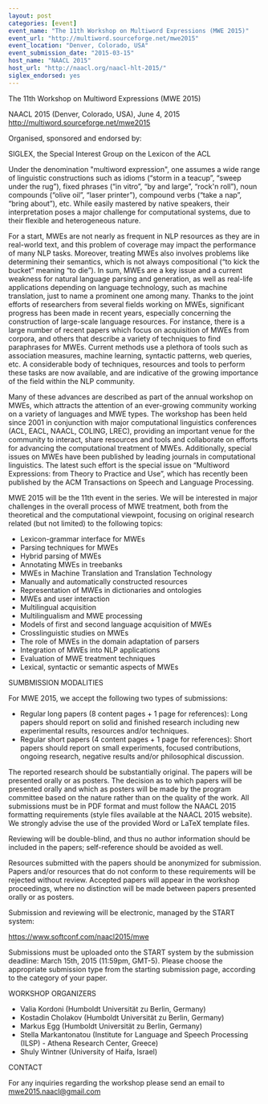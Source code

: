 ```yaml
---
layout: post
categories: [event]
event_name: "The 11th Workshop on Multiword Expressions (MWE 2015)"
event_url: "http://multiword.sourceforge.net/mwe2015"
event_location: "Denver, Colorado, USA"
event_submission_date: "2015-03-15"
host_name: "NAACL 2015"
host_url: "http://naacl.org/naacl-hlt-2015/"
siglex_endorsed: yes
---
```

The 11th Workshop on Multiword Expressions (MWE 2015)

NAACL 2015 (Denver, Colorado, USA), June 4, 2015  
<http://multiword.sourceforge.net/mwe2015>


Organised, sponsored and endorsed by:

SIGLEX, the Special Interest Group on the Lexicon of the ACL

Under the denomination "multiword expression", one assumes a wide range of linguistic constructions such as idioms (“storm in a teacup”, “sweep under the rug”), fixed phrases (“in vitro”, “by and large”, “rock'n roll”), noun compounds (“olive oil”, “laser printer”), compound verbs (“take a nap”, “bring about”), etc. While easily mastered by native speakers, their interpretation poses a major challenge for computational systems, due to their flexible and heterogeneous nature.

For a start, MWEs are not nearly as frequent in NLP resources as they are in real-world text, and this problem of coverage may impact the performance of many NLP tasks. Moreover, treating MWEs also involves problems like determining their semantics, which is not always compositional (“to kick the bucket” meaning “to die”). In sum, MWEs are a key issue and a current weakness for natural language parsing and generation, as well as real-life applications depending on language technology, such as machine translation, just to name a prominent one among many. Thanks to the joint efforts of researchers from several fields working on MWEs, significant progress has been made in recent years, especially concerning the construction of large-scale language resources. For instance, there is a large number of recent papers which focus on acquisition of MWEs from corpora, and others that describe a variety of techniques to find paraphrases for MWEs. Current methods use a plethora of tools such as association measures, machine learning, syntactic patterns, web queries, etc. A considerable body of techniques, resources and tools to perform these tasks are now available, and are indicative of the growing importance of the field within the NLP community.

Many of these advances are described as part of the annual workshop on MWEs, which attracts the attention of an ever-growing community working on a variety of languages and MWE types. The workshop has been held since 2001 in conjunction with major computational linguistics conferences (ACL, EACL, NAACL, COLING, LREC), providing an important venue for the community to interact, share resources and tools and collaborate on efforts for advancing the computational treatment of MWEs. Additionally, special issues on MWEs have been published by leading journals in computational linguistics. The latest such effort is the special issue on “Multiword Expressions: from Theory to Practice and Use”, which has recently been published by the ACM Transactions on Speech and Language Processing.

MWE 2015 will be the 11th event in the series. We will be interested in major challenges in the overall process of MWE treatment, both from the theoretical and the computational viewpoint, focusing on original research related (but not limited) to the following topics:
 * Lexicon-grammar interface for MWEs
 * Parsing techniques for MWEs
 * Hybrid parsing of MWEs
 * Annotating MWEs in treebanks
 * MWEs in Machine Translation and Translation Technology
 * Manually and automatically constructed resources
 * Representation of MWEs in dictionaries and ontologies
 * MWEs and user interaction
 * Multilingual acquisition
 * Multilingualism and MWE processing
 * Models of first and second language acquisition of MWEs
 * Crosslinguistic studies on MWEs
 * The role of MWEs in the domain adaptation of parsers
 * Integration of MWEs into NLP applications
 * Evaluation of MWE treatment techniques
 * Lexical, syntactic or semantic aspects of MWEs

SUMBMISSION MODALITIES

For MWE 2015, we accept the following two types of submissions:
 * Regular long papers (8 content pages + 1 page for references): Long papers should report on solid and finished research including new experimental results, resources and/or techniques.
 * Regular short papers (4 content pages + 1 page for references): Short papers should report on small experiments, focused contributions, ongoing research, negative results and/or philosophical discussion.

The reported research should be substantially original. The papers will be presented orally or as posters. The decision as to which papers will be presented orally and which as posters will be made by the program committee based on the nature rather than on the quality of the work. All submissions must be in PDF format and must follow the NAACL 2015 formatting requirements (style files available at the NAACL 2015 website). We strongly advise the use of the provided Word or LaTeX template files.

Reviewing will be double-blind, and thus no author information should be included in the papers; self-reference should be avoided as well.

Resources submitted with the papers should be anonymized for submission. Papers and/or resources that do not conform to these requirements will be rejected without review. Accepted papers will appear in the workshop proceedings, where no distinction will be made between papers presented orally or as posters.

Submission and reviewing will be electronic, managed by the START system:

https://www.softconf.com/naacl2015/mwe

Submissions must be uploaded onto the START system by the submission deadline: March 15th, 2015 (11:59pm, GMT-5). Please choose the appropriate submission type from the starting submission page, according to the category of your paper.

WORKSHOP ORGANIZERS
 * Valia Kordoni (Humboldt Universität zu Berlin, Germany)
 * Kostadin Cholakov (Humboldt Universität zu Berlin, Germany)
 * Markus Egg (Humboldt Universität zu Berlin, Germany)
 * Stella Markantonatou (Institute for Language and Speech Processing (ILSP) - Athena Research Center, Greece)
 * Shuly Wintner (University of Haifa, Israel)

CONTACT

For any inquiries regarding the workshop please send an email to mwe2015.naacl@gmail.com

